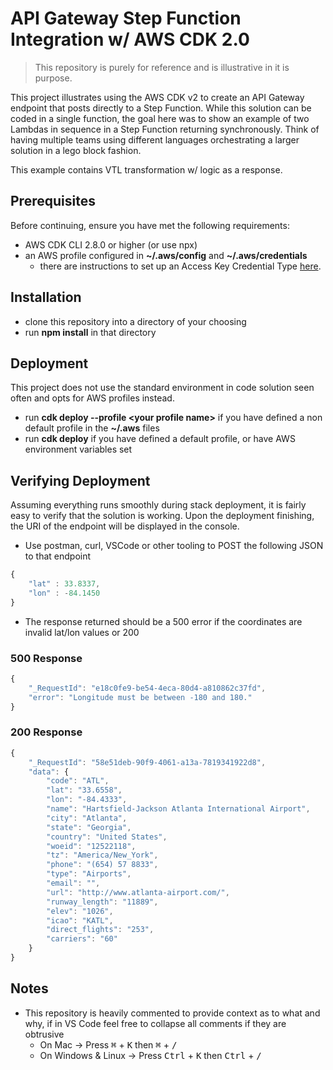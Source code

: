 # API Gateway Step Function Integration w/ AWS CDK 2.0

> This repository is purely for reference and is illustrative in it is purpose.


This project illustrates using the AWS CDK v2 to create an API Gateway endpoint that posts directly to a Step Function. While this solution can be coded in a single function, the goal here was to show an example of two Lambdas in sequence in a Step Function returning synchronously. Think of having multiple teams using different languages orchestrating a larger solution in a lego block fashion.

This example contains VTL transformation w/ logic as a response.

## Prerequisites

Before continuing, ensure you have met the following requirements:

* AWS CDK CLI 2.8.0 or higher (or use npx)
* an AWS profile configured in **~/.aws/config** and **~/.aws/credentials**
    * there are instructions to set up an Access Key Credential Type [here](https://cdkworkshop.com/15-prerequisites/200-account.html).

## Installation

* clone this repository into a directory of your choosing
* run **npm install** in that directory 

## Deployment

This project does not use the standard environment in code solution seen often and opts for AWS profiles instead.

* run **cdk deploy --profile \<your profile name\>** if you have defined a non default profile in the **~/.aws** files
* run **cdk deploy** if you have defined a default profile, or have AWS environment variables set 

## Verifying Deployment

Assuming everything runs smoothly during stack deployment, it is fairly easy to verify that the solution is working. Upon 
the deployment finishing, the URI of the endpoint will be displayed in the console.

* Use postman, curl, VSCode or other tooling to POST the following JSON to that endpoint

```Javascript
{
    "lat" : 33.8337,
    "lon" : -84.1450
}
```

* The response returned should be a 500 error if the coordinates are invalid lat/lon values or 200 

### 500 Response
```Javascript
{
    "_RequestId": "e18c0fe9-be54-4eca-80d4-a810862c37fd",
    "error": "Longitude must be between -180 and 180."
}
```
### 200 Response
```Javascript
{
    "_RequestId": "58e51deb-90f9-4061-a13a-7819341922d8",
    "data": {
        "code": "ATL",
        "lat": "33.6558",
        "lon": "-84.4333",
        "name": "Hartsfield-Jackson Atlanta International Airport",
        "city": "Atlanta",
        "state": "Georgia",
        "country": "United States",
        "woeid": "12522118",
        "tz": "America/New_York",
        "phone": "(654) 57 8833",
        "type": "Airports",
        "email": "",
        "url": "http://www.atlanta-airport.com/",
        "runway_length": "11889",
        "elev": "1026",
        "icao": "KATL",
        "direct_flights": "253",
        "carriers": "60"
    }
}
```

## Notes

* This repository is heavily commented to provide context as to what and why, if in VS Code feel free to collapse all comments if they are obtrusive
    * On Mac -> Press <kbd>&#8984;</kbd> + <kbd>K</kbd> then <kbd>&#8984;</kbd> + <kbd>/</kbd> 
    * On Windows & Linux -> Press <kbd>Ctrl</kbd> + <kbd>K</kbd> then <kbd>Ctrl</kbd> + <kbd>/</kbd> 
